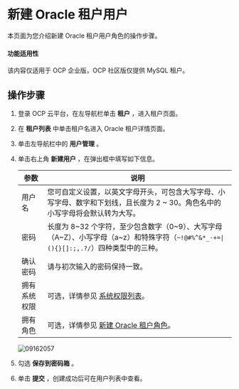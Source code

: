 新建 Oracle 租户用户
===================================

本页面为您介绍新建 Oracle 租户用户角色的操作步骤。

<main id="notice" type='notice'>
<h4>功能适用性</h4>
<p>该内容仅适用于 OCP 企业版，OCP 社区版仅提供 MySQL 租户。</p>
</main>

操作步骤
-------------------------

1. 登录 OCP 云平台，在左导航栏单击 **租户** ，进入租户页面。

2. 在 **租户列表** 中单击租户名进入 Oracle 租户详情页面。

3. 单击左导航栏中的 **用户管理** 。

4. 单击右上角 **新建用户** ，在弹出框中填写如下信息。

   |   参数   |                                                说明                                                |
   |--------|--------------------------------------------------------------------------------------------------|
   | 用户名    | 您可自定义设置，以英文字母开头，可包含大写字母、小写字母、数字和下划线，且长度为 2 \~ 30。角色名中的小写字母将会默认转为大写。                              |
   | 密码     | 长度为 8\~32 个字符，至少包含数字（0\~9）、大写字母（A\~Z）、小写字母（a\~z）和特殊字符（<code>~!@#%^&*_-+=\|(){}[]:;,.?/</code>）四种类型中的三种。 |
   | 确认密码   | 请与初次输入的密码保持一致。                                                                                   |
   | 拥有系统权限 | 可选，详情参见 [系统权限列表](../300.system-privileges-in-a-mysql-tenant.md)。                                   |
   | 拥有角色   | 可选，详情参见 [新建 Oracle 租户角色](../200.user-management-under-an-oracle-tenant/500.create-a-role-under-an-oracle-tenant.md)。                           |

   ![09162057](https://help-static-aliyun-doc.aliyuncs.com/assets/img/zh-CN/3067491361/p327440.png)

5. 勾选 **保存到密码箱** 。

6. 单击 **提交** ，创建成功后可在用户列表中查看。
